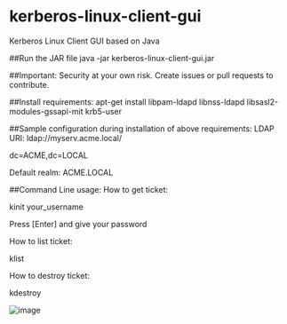 # kerberos-linux-client-gui
Kerberos Linux Client GUI based on Java

##Run the JAR file 
java -jar kerberos-linux-client-gui.jar

##Important:
Security at your own risk. Create issues or pull requests to contribute.

##Install requirements:
apt-get install libpam-ldapd libnss-ldapd libsasl2-modules-gssapi-mit krb5-user

##Sample configuration during installation of above requirements:
LDAP URI: ldap://myserv.acme.local/

dc=ACME,dc=LOCAL

Default realm: ACME.LOCAL

##Command Line usage:
How to get ticket:

  kinit your_username
  
  Press [Enter] and give your password

How to list ticket:

  klist

How to destroy ticket:

  kdestroy


![image](https://cloud.githubusercontent.com/assets/5358495/12360327/4eabf1d4-bbdd-11e5-8ee7-548ea33a5bac.png)

